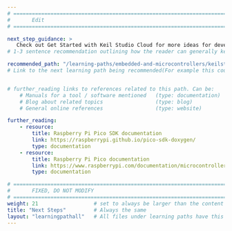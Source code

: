 ```yaml
---
# ================================================================================
#       Edit
# ================================================================================

next_step_guidance: >
   Check out Get Started with Keil Studio Cloud for more ideas for developing on Cortex-M microcontrollers.
# 1-3 sentence recommendation outlining how the reader can generally keep learning about these topics, and a specific explanation of why the next step is being recommended.

recommended_path: "/learning-paths/embedded-and-microcontrollers/keilstudiocloud/"
# Link to the next learning path being recommended(For example this could be /learning-paths/servers-and-cloud-computing/mongodb).


# further_reading links to references related to this path. Can be:
    # Manuals for a tool / software mentioned   (type: documentation)
    # Blog about related topics                 (type: blog)
    # General online references                 (type: website) 

further_reading:
    - resource:
        title: Raspberry Pi Pico SDK documentation
        link: https://raspberrypi.github.io/pico-sdk-doxygen/ 
        type: documentation
    - resource:
        title: Raspberry Pi Pico documentation
        link: https://www.raspberrypi.com/documentation/microcontrollers/raspberry-pi-pico.html
        type: documentation

# ================================================================================
#       FIXED, DO NOT MODIFY
# ================================================================================
weight: 21                  # set to always be larger than the content in this path, and one more than 'review'
title: "Next Steps"         # Always the same
layout: "learningpathall"   # All files under learning paths have this same wrapper
---
```

